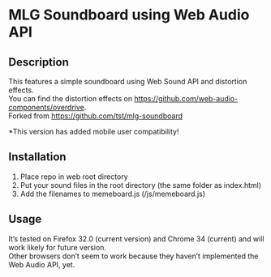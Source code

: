 <h1><a id="MLG_Soundboard_using_Web_Audio_API_0"></a>MLG Soundboard using Web Audio API</h1> <h2><a id="Description_2"></a>Description</h2> <p>This features a simple soundboard using Web Sound API and distortion effects.<br> You can find the distortion effects on <a href="https://github.com/web-audio-components/overdrive">https://github.com/web-audio-components/overdrive</a>.<br> Forked from <a href="https://github.com/tst/mlg-soundboard">https://github.com/tst/mlg-soundboard</a></p> <p>*This version has added mobile user compatibility!</p> <h2><a id="Installation_10"></a>Installation</h2> <ol> <li>Place repo in web root directory</li> <li>Put your sound files in the root directory (the same folder as index.html)</li> <li>Add the filenames to memeboard.js (/js/memeboard.js)</li> </ol> <h2><a id="Usage_16"></a>Usage</h2> <p>It’s tested on Firefox 32.0 (current version) and Chrome 34 (current) and will work likely for future version.<br> Other browsers don’t seem to work because they haven’t implemented the Web Audio API, yet.</p>
